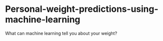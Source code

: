 # Personal-weight-predictions-using-machine-learning
What can machine learning tell you about your weight?
